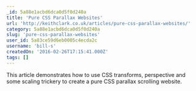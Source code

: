 ```yaml
---
_id: 5a88e1acbd6dca0d5f0d240a
title: 'Pure CSS Parallax Websites'
url: 'http://keithclark.co.uk/articles/pure-css-parallax-websites/'
category: 5a88e1acbd6dca0d5f0d240a
slug: 'pure-css-parallax-websites'
user_id: 5a83ce59d6eb0005c4ecda2c
username: 'bill-s'
createdOn: '2016-02-26T17:15:41.000Z'
tags: []
---
```


This article demonstrates how to use CSS transforms, perspective and some scaling trickery to create a pure CSS parallax scrolling website.
